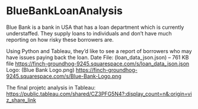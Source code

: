 # BlueBankLoanAnalysis
Blue Bank is a bank in USA that has a loan department which is currently understaffed.  They supply loans to individuals and don’t have much reporting on how risky these  borrowers are.

Using Python and Tableau, they’d like to see a report of borrowers who may have 
issues paying back the loan.
Date File: (loan_data_json.json) – 761 KB file
https://finch-groundhog-9245.squarespace.com/s/loan_data_json.json
Logo: (Blue Bank Logo.png)
https://finch-groundhog-9245.squarespace.com/s/Blue-Bank-Logo.png

The final projetc analysis in Tableau:
https://public.tableau.com/shared/CZ3PFG5N4?:display_count=n&:origin=viz_share_link



